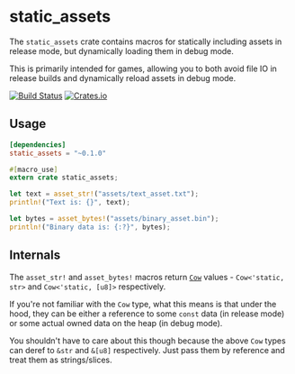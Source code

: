 # static_assets

The `static_assets` crate contains macros for statically including assets in release mode, but dynamically loading them in debug mode.

This is primarily intended for games, allowing you to both avoid file IO in release builds and dynamically reload assets in debug mode.

[![Build Status](https://travis-ci.org/Mistodon/static_assets.svg?branch=master)](https://travis-ci.org/Mistodon/static_assets)
[![Crates.io](https://img.shields.io/crates/v/static_assets.svg)](https://crates.io/crates/static_assets)

## Usage

```toml
[dependencies]
static_assets = "~0.1.0"
```

```rust
#[macro_use]
extern crate static_assets;

let text = asset_str!("assets/text_asset.txt");
println!("Text is: {}", text);

let bytes = asset_bytes!("assets/binary_asset.bin");
println!("Binary data is: {:?}", bytes);
```


## Internals

The `asset_str!` and `asset_bytes!` macros return [`Cow`](https://doc.rust-lang.org/std/borrow/enum.Cow.html) values - `Cow<'static, str>` and `Cow<'static, [u8]>` respectively.

If you're not familiar with the `Cow` type, what this means is that under the hood, they can be either a reference to some `const` data (in release mode) or some actual owned data on the heap (in debug mode).

You shouldn't have to care about this though because the above `Cow` types can deref to `&str` and `&[u8]` respectively. Just pass them by reference and treat them as strings/slices.
